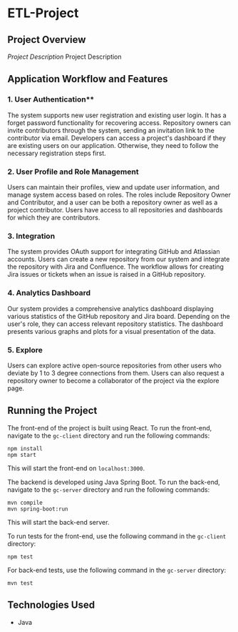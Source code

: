 # **ETL-Project**

## **Project Overview**
*Project Description* Project Description

## **Application Workflow and Features**

### 1. User Authentication**
The system supports new user registration and existing user login. It has a forget password functionality for recovering access. Repository owners can invite contributors through the system, sending an invitation link to the contributor via email. Developers can access a project's dashboard if they are existing users on our application. Otherwise, they need to follow the necessary registration steps first.

### 2. User Profile and Role Management
Users can maintain their profiles, view and update user information, and manage system access based on roles. The roles include Repository Owner and Contributor, and a user can be both a repository owner as well as a project contributor. Users have access to all repositories and dashboards for which they are contributors.

### 3. Integration
The system provides OAuth support for integrating GitHub and Atlassian accounts. Users can create a new repository from our system and integrate the repository with Jira and Confluence. The workflow allows for creating Jira issues or tickets when an issue is raised in a GitHub repository.

### 4. Analytics Dashboard
Our system provides a comprehensive analytics dashboard displaying various statistics of the GitHub repository and Jira board. Depending on the user's role, they can access relevant repository statistics. The dashboard presents various graphs and plots for a visual presentation of the data.

### 5. Explore
Users can explore active open-source repositories from other users who deviate by 1 to 3 degree connections from them. Users can also request a repository owner to become a collaborator of the project via the explore page.

## **Running the Project**
The front-end of the project is built using React. To run the front-end, navigate to the `gc-client` directory and run the following commands:
```
npm install
npm start
```
This will start the front-end on `localhost:3000`.

The backend is developed using Java Spring Boot. To run the back-end, navigate to the `gc-server` directory and run the following commands:
```
mvn compile
mvn spring-boot:run
```
This will start the back-end server.

To run tests for the front-end, use the following command in the `gc-client` directory:
```
npm test
```
For back-end tests, use the following command in the `gc-server` directory:
```
mvn test
```



## **Technologies Used**
- Java 

